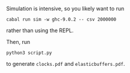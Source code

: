 <!--
SPDX-FileCopyrightText: 2022 Google LLC

SPDX-License-Identifier: Apache-2.0
-->

Simulation is intensive, so you likely want to run

```
cabal run sim -w ghc-9.0.2 -- csv 2000000
```

rather than using the REPL.

Then, run

```
python3 script.py
```

to generate `clocks.pdf` and `elasticbuffers.pdf`.
